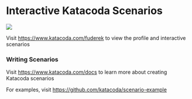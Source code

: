 # Interactive Katacoda Scenarios

[![](http://shields.katacoda.com/katacoda/fuderek/count.svg)](https://www.katacoda.com/fuderek "Get your profile on Katacoda.com")

Visit https://www.katacoda.com/fuderek to view the profile and interactive scenarios

### Writing Scenarios
Visit https://www.katacoda.com/docs to learn more about creating Katacoda scenarios

For examples, visit https://github.com/katacoda/scenario-example
